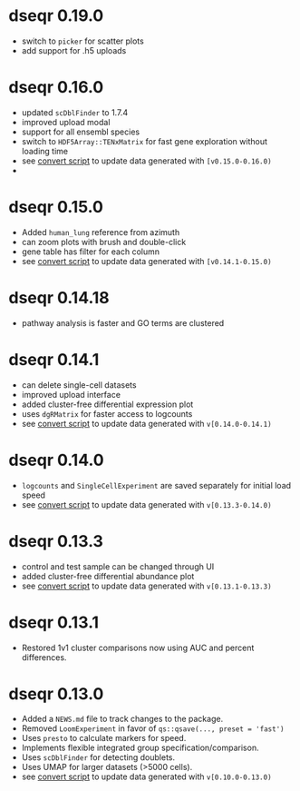 # dseqr 0.19.0
* switch to `picker` for scatter plots
* add support for .h5 uploads

# dseqr 0.16.0
* updated `scDblFinder` to 1.7.4
* improved upload modal
* support for all ensembl species
* switch to `HDF5Array::TENxMatrix` for fast gene exploration without loading time
* see [convert script](data-raw/convert/0.16.0.R) to update data generated with `[v0.15.0-0.16.0)`
*

# dseqr 0.15.0
* Added `human_lung` reference from azimuth
* can zoom plots with brush and double-click
* gene table has filter for each column
* see [convert script](data-raw/convert/0.15.0.R) to update data generated with `[v0.14.1-0.15.0)`


# dseqr 0.14.18
* pathway analysis is faster and GO terms are clustered


# dseqr 0.14.1
* can delete single-cell datasets
* improved upload interface
* added cluster-free differential expression plot
* uses `dgRMatrix` for faster access to logcounts
* see [convert script](data-raw/convert/0.14.1.R) to update data generated with `v[0.14.0-0.14.1)`


# dseqr 0.14.0
* `logcounts` and `SingleCellExperiment` are saved separately for initial load speed
* see [convert script](data-raw/convert/0.14.0.R) to update data generated with `v[0.13.3-0.14.0)`


# dseqr 0.13.3
* control and test sample can be changed through UI
* added cluster-free differential abundance plot
* see [convert script](data-raw/convert/0.13.3.R) to update data generated with `v[0.13.1-0.13.3)`


# dseqr 0.13.1
* Restored 1v1 cluster comparisons now using AUC and percent differences.


# dseqr 0.13.0
* Added a `NEWS.md` file to track changes to the package.
* Removed `LoomExperiment` in favor of `qs::qsave(..., preset = 'fast')`
* Uses `presto` to calculate markers for speed.
* Implements flexible integrated group specification/comparison.
* Uses `scDblFinder` for detecting doublets.
* Uses UMAP for larger datasets (>5000 cells).
* see [convert script](data-raw/convert/0.13.0.R) to update data generated with `v[0.10.0-0.13.0)`
